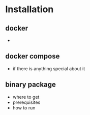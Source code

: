 # Installation 

## docker 
-

## docker compose 
- if there is anything special about it 

## binary package
- where to get 
- prerequisites
- how to run  